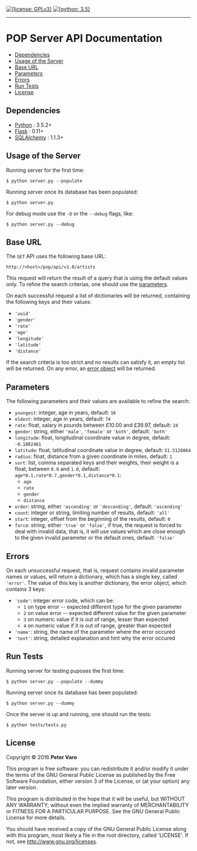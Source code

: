 [![[license: GPLv3]][1]][2]
[![[python: 3.5]][3]][4]

- - -

POP Server API Documentation
============================

- [Dependencies](#dependencies)
- [Usage of the Server](#usage-of-the-server)
- [Base URL](#base-url)
- [Parameters](#parameters)
- [Errors](#errors)
- [Run Tests](#run-tests)
- [License](#license)



Dependencies
------------

- [Python](http://python.org) : 3.5.2+
- [Flask](http://flask.pocoo.org) : 0.11+
- [SQLAlchemy](http://www.sqlalchemy.org/) : 1.1.3+


Usage of the Server
-------------------

Running server for the first time:

```
$ python server.py --populate
```

Running server once its database has been populated:

```
$ python server.py
```

For debug mode use the `-D` or the `--debug` flags, like:

```
$ python server.py --debug
```



Base URL
--------

The `GET` API uses the following base URL:

```
http://<host>/pop/api/v1.0/artists
```

This request will return the result of a query that is using the default values
only. To refine the search criterias, one should use the
[parameters](#parameters).

On each successful request a list of dictionaries will be returned, containing
the following keys and their values:

- `'uuid'`
- `'gender'`
- `'rate'`
- `'age'`
- `'longitude'`
- `'latitude'`
- `'distance'`

If the search criteria is too strict and no results can satisfy it, an empty
list will be returned. On any error, an [error object](#errors) will be
returned.



Parameters
----------

The following parameters and their values are available to refine the search:

- `youngest`: integer, age in years, default: `16`
- `oldest`: integer, age in years, default: `74`
- `rate`: float, salary in pounds between &pound;10.00 and &pound;39.97,
  default: `24`
- `gender`: string, either `'male'`, `'female'` or `'both'`, default: `'both'`
- `longitude`: float, longitudinal coordinate value in degree, default: `-0.1802461`
- `latitude`: float, latitudinal coordinate value in degree, default: `51.5126064`
- `radius`: float, distance from a given coordinate in miles, default: `1`
- `sort`: list, comma separated keys and their weights, their weight is a float,
  between `0.0` and `1.0`, default: `age*0.1,rate*0.7,gender*0.1,distance*0.1`:
    - `age`
    - `rate`
    - `gender`
    - `distance`
- `order`: string, either `'ascending'` or `'descending'`, default: `'ascending'`
- `count`: integer or string, limiting number of results, default: `'all'`
- `start`: integer, offset from the beginning of the results, default: `0`
- `force`: string, either `'true'` or `'false'`, if true, the request is forced
  to deal with invalid data, that is, it will use values which are close enough
  to the given invalid parameter or the default ones, default: `'false'`



Errors
------

On each unsuccessful request, that is, request contains invalid parameter names
or values, will return a dictionary, which has a single key, called `'error'`.
The value of this key is another dictionary, the error object, which contains 3
keys:

- `'code'`: integer error code, which can be:
    - `1` on type error -- expected different type for the given parameter
    - `2` on value error -- expected different value for the given parameter
    - `3` on numeric value if it is out of range, lesser than expected
    - `4` on numeric value if it is out of range, greater than expected
- `'name'`: string, the name of the parameter where the error occured
- `'text'`: string, detailed explanation and hint why the error occured



Run Tests
---------

Running server for testing puposes the first time:

```
$ python server.py --populate --dummy
```

Running server once its database has been populated:

```
$ python server.py --dummy
```

Once the server is up and running, one should run the tests:

```
$ python tests/tests.py
```



License
-------

Copyright &copy; 2016 **Peter Varo**

This program is free software: you can redistribute it and/or modify it under
the terms of the GNU General Public License as published by the Free Software
Foundation, either version 3 of the License, or (at your option) any later
version.

This program is distributed in the hope that it will be useful, but WITHOUT ANY
WARRANTY; without even the implied warranty of MERCHANTABILITY or FITNESS FOR A
PARTICULAR PURPOSE. See the GNU General Public License for more details.

You should have received a copy of the GNU General Public License along with
this program, most likely a file in the root directory, called 'LICENSE'.
If not, see <http://www.gnu.org/licenses>.



<!-- -->

[1]: https://img.shields.io/badge/license-GNU_General_Public_License_v3.0-blue.svg
[2]: http://www.gnu.org/licenses/gpl.html
[3]: https://img.shields.io/badge/python-3.5-lightgrey.svg
[4]: https://docs.python.org/3
